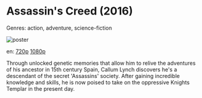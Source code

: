 # Assassin's Creed (2016)

Genres: action, adventure, science-fiction

![poster](http://image.tmdb.org/t/p/w500/tIKFBxBZhSXpIITiiB5Ws8VGXjt.jpg)

en:
  [720p](magnet:?xt=urn:btih:B845C7661595F96DBDE570F981F50D695526B019&tr=udp://glotorrents.pw:6969/announce&tr=udp://tracker.opentrackr.org:1337/announce&tr=udp://torrent.gresille.org:80/announce&tr=udp://tracker.openbittorrent.com:80&tr=udp://tracker.coppersurfer.tk:6969&tr=udp://tracker.leechers-paradise.org:6969&tr=udp://p4p.arenabg.ch:1337&tr=udp://tracker.internetwarriors.net:1337)
  [1080p](magnet:?xt=urn:btih:FF6705C7A7CD984E53EBC301051FBA6AE4BB3264&tr=udp://glotorrents.pw:6969/announce&tr=udp://tracker.opentrackr.org:1337/announce&tr=udp://torrent.gresille.org:80/announce&tr=udp://tracker.openbittorrent.com:80&tr=udp://tracker.coppersurfer.tk:6969&tr=udp://tracker.leechers-paradise.org:6969&tr=udp://p4p.arenabg.ch:1337&tr=udp://tracker.internetwarriors.net:1337)
  


Through unlocked genetic memories that allow him to relive the adventures of his ancestor in 15th century Spain, Callum Lynch discovers he's a descendant of the secret 'Assassins' society. After gaining incredible knowledge and skills, he is now poised to take on the oppressive Knights Templar in the present day.